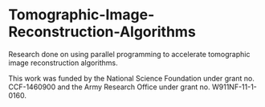 # Tomographic-Image-Reconstruction-Algorithms
Research done on using parallel programming to accelerate tomographic image reconstruction algorithms.


This work was funded by the National Science Foundation under grant no. CCF-1460900 and the Army Research Office under grant no. W911NF-11-1-0160.
